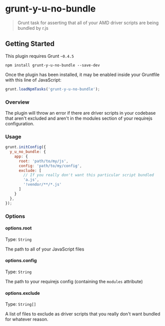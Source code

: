 # grunt-y-u-no-bundle

> Grunt task for asserting that all of your AMD driver scripts are being bundled by r.js

## Getting Started
This plugin requires Grunt `~0.4.5`

```shell
npm install grunt-y-u-no-bundle --save-dev
```

Once the plugin has been installed, it may be enabled inside your Gruntfile with this line of JavaScript:

```js
grunt.loadNpmTasks('grunt-y-u-no-bundle');
```

### Overview

The plugin will throw an error if there are driver scripts in your codebase that aren't excluded and aren't in the modules section of your
requirejs configuration.

### Usage

```js
grunt.initConfig({
  y_u_no_bundle: {
    app: {
      root: 'path/to/my/js',
      config: 'path/to/my/config',
      exclude: [
        // If you really don't want this particular script bundled
        'a.js',
        '!vendor/**/*.js'
      ]
    }
  },
});
```

### Options

#### options.root
Type: `String`

The path to all of your JavaScript files

#### options.config
Type: `String`

The path to your requirejs config (containing the `modules` attribute)

#### options.exclude
Type: `String[]`

A list of files to exclude as driver scripts that you really don't want bundled for whatever reason.
